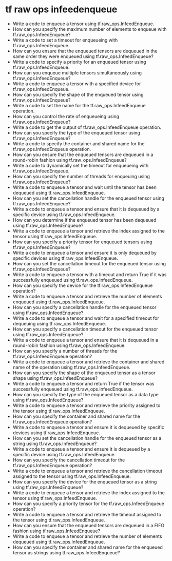 # tf raw ops infeedenqueue

- Write a code to enqueue a tensor using tf.raw_ops.InfeedEnqueue.
- How can you specify the maximum number of elements to enqueue with tf.raw_ops.InfeedEnqueue?
- Write a code to set a timeout for enqueueing with tf.raw_ops.InfeedEnqueue.
- How can you ensure that the enqueued tensors are dequeued in the same order they were enqueued using tf.raw_ops.InfeedEnqueue?
- Write a code to specify a priority for an enqueued tensor using tf.raw_ops.InfeedEnqueue.
- How can you enqueue multiple tensors simultaneously using tf.raw_ops.InfeedEnqueue?
- Write a code to enqueue a tensor with a specified device for tf.raw_ops.InfeedEnqueue.
- How can you specify the shape of the enqueued tensor using tf.raw_ops.InfeedEnqueue?
- Write a code to set the name for the tf.raw_ops.InfeedEnqueue operation.
- How can you control the rate of enqueueing using tf.raw_ops.InfeedEnqueue?
- Write a code to get the output of tf.raw_ops.InfeedEnqueue operation.
- How can you specify the type of the enqueued tensor using tf.raw_ops.InfeedEnqueue?
- Write a code to specify the container and shared name for the tf.raw_ops.InfeedEnqueue operation.
- How can you ensure that the enqueued tensors are dequeued in a round-robin fashion using tf.raw_ops.InfeedEnqueue?
- Write a code to dynamically set the timeout for enqueueing with tf.raw_ops.InfeedEnqueue.
- How can you specify the number of threads for enqueuing using tf.raw_ops.InfeedEnqueue?
- Write a code to enqueue a tensor and wait until the tensor has been dequeued using tf.raw_ops.InfeedEnqueue.
- How can you set the cancellation handle for the enqueued tensor using tf.raw_ops.InfeedEnqueue?
- Write a code to enqueue a tensor and ensure that it is dequeued by a specific device using tf.raw_ops.InfeedEnqueue.
- How can you determine if the enqueued tensor has been dequeued using tf.raw_ops.InfeedEnqueue?
- Write a code to enqueue a tensor and retrieve the index assigned to the tensor using tf.raw_ops.InfeedEnqueue.
- How can you specify a priority tensor for enqueued tensors using tf.raw_ops.InfeedEnqueue?
- Write a code to enqueue a tensor and ensure it is only dequeued by specific devices using tf.raw_ops.InfeedEnqueue.
- How can you set the cancellation timeout for the enqueued tensor using tf.raw_ops.InfeedEnqueue?
- Write a code to enqueue a tensor with a timeout and return True if it was successfully enqueued using tf.raw_ops.InfeedEnqueue.
- How can you specify the device for the tf.raw_ops.InfeedEnqueue operation?
- Write a code to enqueue a tensor and retrieve the number of elements enqueued using tf.raw_ops.InfeedEnqueue.
- How can you specify a cancellation handle for the enqueued tensor using tf.raw_ops.InfeedEnqueue?
- Write a code to enqueue a tensor and wait for a specified timeout for dequeuing using tf.raw_ops.InfeedEnqueue.
- How can you specify a cancellation timeout for the enqueued tensor using tf.raw_ops.InfeedEnqueue?
- Write a code to enqueue a tensor and ensure that it is dequeued in a round-robin fashion using tf.raw_ops.InfeedEnqueue.
- How can you specify a number of threads for the tf.raw_ops.InfeedEnqueue operation?
- Write a code to enqueue a tensor and retrieve the container and shared name of the operation using tf.raw_ops.InfeedEnqueue.
- How can you specify the shape of the enqueued tensor as a tensor shape using tf.raw_ops.InfeedEnqueue?
- Write a code to enqueue a tensor and return True if the tensor was successfully enqueued using tf.raw_ops.InfeedEnqueue.
- How can you specify the type of the enqueued tensor as a data type using tf.raw_ops.InfeedEnqueue?
- Write a code to enqueue a tensor and retrieve the priority assigned to the tensor using tf.raw_ops.InfeedEnqueue.
- How can you specify the container and shared name for the tf.raw_ops.InfeedEnqueue operation?
- Write a code to enqueue a tensor and ensure it is dequeued by specific devices using tf.raw_ops.InfeedEnqueue.
- How can you set the cancellation handle for the enqueued tensor as a string using tf.raw_ops.InfeedEnqueue?
- Write a code to enqueue a tensor and ensure it is dequeued by a specific device using tf.raw_ops.InfeedEnqueue.
- How can you specify the cancellation timeout for the tf.raw_ops.InfeedEnqueue operation?
- Write a code to enqueue a tensor and retrieve the cancellation timeout assigned to the tensor using tf.raw_ops.InfeedEnqueue.
- How can you specify the device for the enqueued tensor as a string using tf.raw_ops.InfeedEnqueue?
- Write a code to enqueue a tensor and retrieve the index assigned to the tensor using tf.raw_ops.InfeedEnqueue.
- How can you specify a priority tensor for the tf.raw_ops.InfeedEnqueue operation?
- Write a code to enqueue a tensor and retrieve the timeout assigned to the tensor using tf.raw_ops.InfeedEnqueue.
- How can you ensure that the enqueued tensors are dequeued in a FIFO fashion using tf.raw_ops.InfeedEnqueue?
- Write a code to enqueue a tensor and retrieve the number of elements dequeued using tf.raw_ops.InfeedEnqueue.
- How can you specify the container and shared name for the enqueued tensor as strings using tf.raw_ops.InfeedEnqueue?